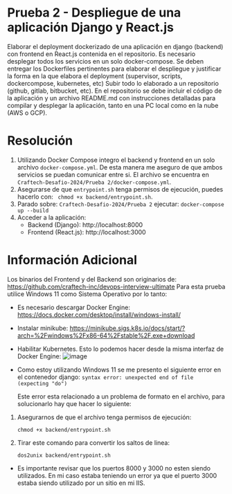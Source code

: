 # Prueba 2 - Despliegue de una aplicación Django y React.js
Elaborar el deployment dockerizado de una aplicación en django (backend) con frontend
en React.js contenida en el repositorio. Es necesario desplegar todos los servicios en un solo docker-compose.
Se deben entregar los Dockerfiles pertinentes para elaborar el despliegue y justificar la forma en la que elabora el deployment (supervisor, scripts, dockercompose, kubernetes, etc)
Subir todo lo elaborado a un repositorio (github, gitlab, bitbucket, etc). En el repositorio se debe incluir el código de la aplicación y un archivo README.md
con instrucciones detalladas para compilar y desplegar la aplicación, tanto en una PC local como en la nube (AWS o GCP).

# Resolución
1) Utilizando Docker Compose integro el backend y frontend en un solo archivo ``` docker-compose.yml ```. De esta manera me aseguro de que ambos
   servicios se puedan comunicar entre si. El archivo se encuentra en ``` Craftech-Desafio-2024/Prueba 2/docker-compose.yml ```.
2) Asegurarse de que ```entrypoint.sh``` tenga permisos de ejecución, puedes hacerlo con: ```  chmod +x backend/entrypoint.sh ```.
3) Parado sobre: ``` Craftech-Desafio-2024/Prueba 2 ``` ejecutar: ``` docker-compose up --build ```
4) Acceder a la aplicación:
   * Backend (Django): http://localhost:8000
   * Frontend (React.js): http://localhost:3000

# Información Adicional
Los binarios del Frontend y del Backend son originarios de: https://github.com/craftech-inc/devops-interview-ultimate
Para esta prueba utilice Windows 11 como Sistema Operativo por lo tanto:
* Es necesario descargar Docker Engine: https://docs.docker.com/desktop/install/windows-install/
* Instalar minikube: https://minikube.sigs.k8s.io/docs/start/?arch=%2Fwindows%2Fx86-64%2Fstable%2F.exe+download
* Habilitar Kubernetes. Esto lo podemos hacer desde la misma interfaz de Docker Engine:
  ![image](https://github.com/frangcalzada/Craftech-Desafio-2024/assets/40276177/28cb040c-2f84-415b-82c6-034ec3972fcf)
  
* Como estoy utilizando Windows 11 se me presento el siguiente error en el contenedor django: 
            `` syntax error: unexpected end of file (expecting "do") ``
  
  Este error esta relacionado a un problema de formato en el archivo, para solucionarlo hay que hacer lo siguiente:
  

1) Asegurarnos de que el archivo tenga permisos de ejecución:
   
   `` chmod +x backend/entrypoint.sh ``

3) Tirar este comando para convertir los saltos de linea:
   
   `` dos2unix backend/entrypoint.sh ``
  
* Es importante revisar que los puertos 8000 y 3000 no esten siendo utilizados. En mi caso estaba teniendo un error ya que el puerto 3000 estaba siendo utilizado por un sitio en mi IIS.
